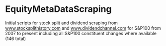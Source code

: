 # EquityMetaDataScraping
Initial scripts for stock split and dividend scraping from www.stocksplithistory.com and www.dividendchannel.com for S&amp;P100 from 2007 to present including all S&amp;P100 constituent changes where available (146 total)
